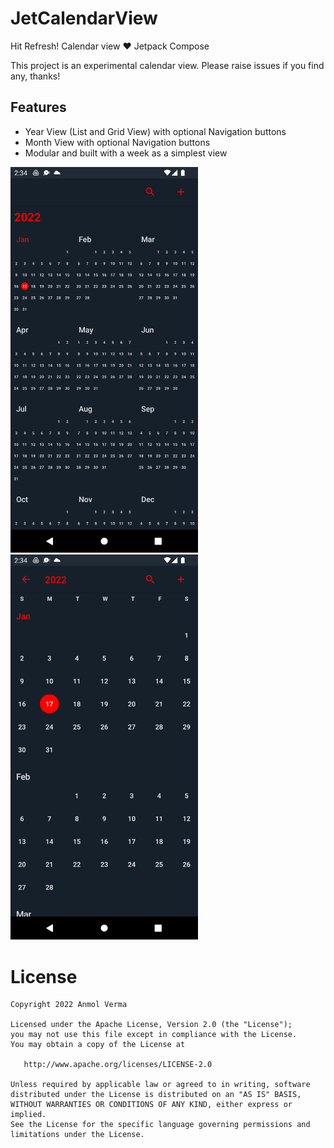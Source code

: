 # JetCalendarView

Hit Refresh! Calendar view ❤️ Jetpack Compose

This project is an experimental calendar view. Please raise issues if you find any, thanks!

## Features

- Year View (List and Grid View) with optional Navigation buttons
- Month View with optional Navigation buttons
- Modular and built with a week as a simplest view


<img src="art/art1.png" alt="drawing" style="width:300px;" />
<img src="art/art2.png" alt="drawing" style="width:300px;" />


License
=======
    Copyright 2022 Anmol Verma

    Licensed under the Apache License, Version 2.0 (the "License");
    you may not use this file except in compliance with the License.
    You may obtain a copy of the License at

       http://www.apache.org/licenses/LICENSE-2.0

    Unless required by applicable law or agreed to in writing, software
    distributed under the License is distributed on an "AS IS" BASIS,
    WITHOUT WARRANTIES OR CONDITIONS OF ANY KIND, either express or implied.
    See the License for the specific language governing permissions and
    limitations under the License.
